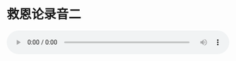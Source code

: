 # 救恩论录音二

<audio style="width: 100%;" preload="false" controls controlslist="nodownload"><source src="//cdn.simai.ml/audio/mp3/old/27403.mp3" type="audio/mpeg">Your browser does not support the audio element.</audio>


